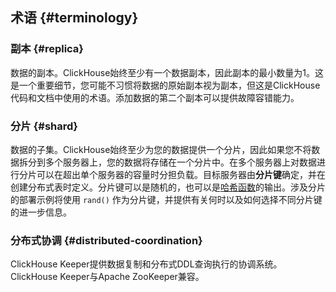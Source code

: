 ## 术语 {#terminology}
### 副本 {#replica}
数据的副本。ClickHouse始终至少有一个数据副本，因此副本的最小数量为1。这是一个重要细节，您可能不习惯将数据的原始副本视为副本，但这是ClickHouse代码和文档中使用的术语。添加数据的第二个副本可以提供故障容错能力。

### 分片 {#shard}
数据的子集。ClickHouse始终至少为您的数据提供一个分片，因此如果您不将数据拆分到多个服务器上，您的数据将存储在一个分片中。在多个服务器上对数据进行分片可以在超出单个服务器的容量时分担负载。目标服务器由**分片键**确定，并在创建分布式表时定义。分片键可以是随机的，也可以是[哈希函数](/sql-reference/functions/hash-functions)的输出。涉及分片的部署示例将使用 `rand()` 作为分片键，并提供有关何时以及如何选择不同分片键的进一步信息。

### 分布式协调 {#distributed-coordination}
ClickHouse Keeper提供数据复制和分布式DDL查询执行的协调系统。ClickHouse Keeper与Apache ZooKeeper兼容。
